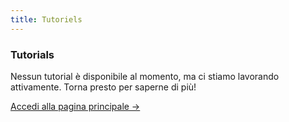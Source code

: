 ```yaml
---
title: Tutoriels
---
```


<div className="card">
  <h3>Tutorials</h3>
  <p>Nessun tutorial è disponibile al momento, ma ci stiamo lavorando attivamente. Torna presto per saperne di più!</p>
  <a href="../" className="card-link">Accedi alla pagina principale &rarr;</a>
</div>
